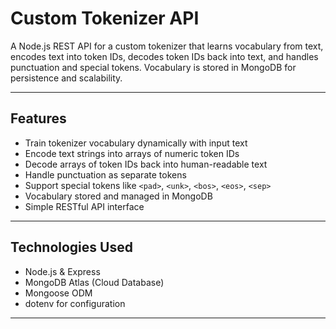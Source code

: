 # Custom Tokenizer API

A Node.js REST API for a custom tokenizer that learns vocabulary from text, encodes text into token IDs, decodes token IDs back into text, and handles punctuation and special tokens. Vocabulary is stored in MongoDB for persistence and scalability.

---

## Features

- Train tokenizer vocabulary dynamically with input text  
- Encode text strings into arrays of numeric token IDs  
- Decode arrays of token IDs back into human-readable text  
- Handle punctuation as separate tokens  
- Support special tokens like `<pad>`, `<unk>`, `<bos>`, `<eos>`, `<sep>`  
- Vocabulary stored and managed in MongoDB  
- Simple RESTful API interface  

---

## Technologies Used

- Node.js & Express  
- MongoDB Atlas (Cloud Database)  
- Mongoose ODM  
- dotenv for configuration  

---

